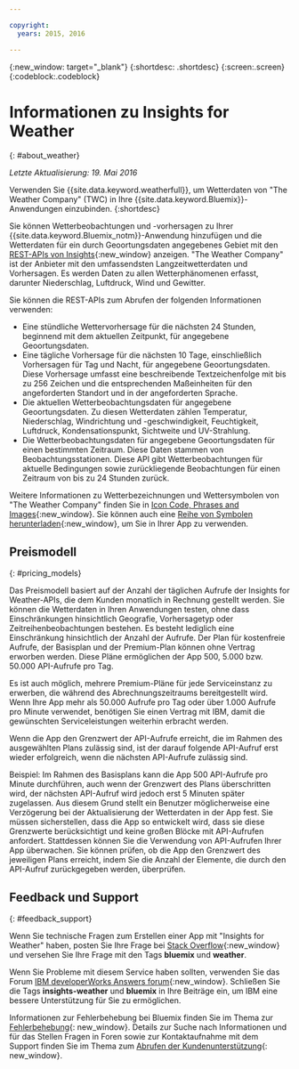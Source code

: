 ```yaml
---

copyright:
  years: 2015, 2016

---
```


{:new_window: target="_blank"}
{:shortdesc: .shortdesc}
{:screen:.screen}
{:codeblock:.codeblock}

# Informationen zu Insights for Weather
{: #about_weather}

*Letzte Aktualisierung: 19. Mai 2016*

Verwenden Sie {{site.data.keyword.weatherfull}},
um Wetterdaten von "The Weather Company" (TWC) in Ihre {{site.data.keyword.Bluemix}}-Anwendungen einzubinden.
{:shortdesc}

Sie können Wetterbeobachtungen und -vorhersagen zu Ihrer {{site.data.keyword.Bluemix_notm}}-Anwendung hinzufügen und die Wetterdaten
für ein durch Geoortungsdaten angegebenes Gebiet mit den [REST-APIs von Insights](https://twcservice.{APPDomain}/rest-api-deprecated/){:new_window} anzeigen.
"The Weather Company" ist der Anbieter mit den umfassendsten Langzeitwetterdaten und Vorhersagen. Es werden Daten zu allen Wetterphänomenen erfasst, darunter Niederschlag, Luftdruck, Wind und Gewitter.

Sie können die REST-APIs zum Abrufen der folgenden Informationen verwenden:

* Eine stündliche Wettervorhersage für die nächsten 24 Stunden, beginnend mit
dem aktuellen Zeitpunkt, für angegebene Geoortungsdaten.
* Eine tägliche Vorhersage für die nächsten 10 Tage, einschließlich Vorhersagen
für Tag und Nacht, für angegebene Geoortungsdaten. Diese Vorhersage umfasst eine
beschreibende Textzeichenfolge mit bis zu 256 Zeichen und die entsprechenden Maßeinheiten
für den angeforderten Standort und in der angeforderten Sprache.
* Die aktuellen Wetterbeobachtungsdaten für angegebene Geoortungsdaten. Zu diesen Wetterdaten
zählen Temperatur, Niederschlag, Windrichtung und -geschwindigkeit, Feuchtigkeit, Luftdruck,
Kondensationspunkt, Sichtweite und UV-Strahlung.
* Die Wetterbeobachtungsdaten für angegebene Geoortungsdaten für einen bestimmten Zeitraum. Diese Daten stammen von Beobachtungsstationen. Diese API gibt Wetterbeobachtungen
für aktuelle Bedingungen sowie zurückliegende Beobachtungen für einen Zeitraum von bis zu 24 Stunden zurück.

Weitere Informationen zu Wetterbezeichnungen und Wettersymbolen von "The Weather Company"
finden Sie in [Icon Code, Phrases and Images](https://docs.google.com/document/d/1MZwWYqki8Ee-V7c7InBuA5CDVkjb3XJgpc39hI9FsI0/edit?pli=1){:new_window}.
Sie können auch eine [Reihe von Symbolen herunterladen](https://twcdocs.mybluemix.net/download/weatherinsightsicons.zip){:new_window}, um Sie in Ihrer App zu verwenden.

## Preismodell
{: #pricing_models}

Das Preismodell basiert auf der Anzahl der täglichen Aufrufe der Insights for Weather-APIs, die dem Kunden monatlich
in Rechnung gestellt werden. Sie können die Wetterdaten in Ihren Anwendungen testen,
ohne dass Einschränkungen hinsichtlich Geografie, Vorhersagetyp oder Zeitreihenbeobachtungen bestehen.
Es besteht lediglich eine Einschränkung hinsichtlich der Anzahl der Aufrufe. Der Plan für kostenfreie Aufrufe, der Basisplan und der Premium-Plan können
ohne Vertrag erworben werden. Diese Pläne ermöglichen der App
500, 5.000 bzw. 50.000 API-Aufrufe pro Tag.

Es ist auch möglich, mehrere Premium-Pläne für jede Serviceinstanz zu erwerben,
die während des Abrechnungszeitraums bereitgestellt wird. Wenn Ihre App mehr als 50.000 Aufrufe pro Tag oder über 1.000 Aufrufe pro Minute verwendet,
benötigen Sie einen Vertrag mit IBM, damit die gewünschten Serviceleistungen weiterhin erbracht werden.

Wenn die App den Grenzwert der API-Aufrufe erreicht, die im Rahmen des ausgewählten Plans zulässig sind,
ist der darauf folgende API-Aufruf erst wieder erfolgreich, wenn die nächsten API-Aufrufe zulässig sind.

Beispiel: Im Rahmen des Basisplans kann die App 500 API-Aufrufe pro Minute durchführen,
auch wenn der Grenzwert des Plans überschritten wird, der nächsten API-Aufruf wird jedoch
erst 5 Minuten später zugelassen. Aus diesem Grund stellt ein Benutzer möglicherweise eine Verzögerung bei der Aktualisierung
der Wetterdaten in der App fest. Sie müssen sicherstellen, dass die App so entwickelt wird,
dass sie diese Grenzwerte berücksichtigt und keine großen Blöcke mit API-Aufrufen anfordert. Stattdessen können Sie die Verwendung von API-Aufrufen Ihrer App überwachen. Sie können prüfen, ob die App den Grenzwert des jeweiligen Plans erreicht,
indem Sie die Anzahl der Elemente, die durch den API-Aufruf zurückgegeben werden, überprüfen.

## Feedback und Support
{: #feedback_support}

Wenn Sie technische Fragen zum Erstellen einer App mit "Insights for Weather" haben, posten Sie Ihre Frage bei [Stack Overflow](http://stackoverflow.com/search?q=weather+bluemix){:new_window}
und versehen Sie Ihre Frage mit den Tags **bluemix** und **weather**.

Wenn Sie Probleme mit diesem Service haben sollten, verwenden Sie das Forum [IBM developerWorks Answers forum](https://developer.ibm.com/answers/topics/insights-weather/?smartspace=bluemix){:new_window}.
Schließen Sie die Tags **insights-weather** und **bluemix** in Ihre Beiträge ein, um IBM eine bessere Unterstützung für Sie zu ermöglichen.

Informationen zur Fehlerbehebung bei Bluemix finden Sie im Thema zur [Fehlerbehebung](https://console.{DomainName}/docs/troubleshoot/troubleshoot.html){: new_window}.
Details zur Suche nach Informationen und für das Stellen Fragen in Foren sowie zur Kontaktaufnahme mit dem Support finden Sie im Thema zum [Abrufen der Kundenunterstützung](https://console.{DomainName}/docs/support/index.html#getting-customer-support){: new_window}.
